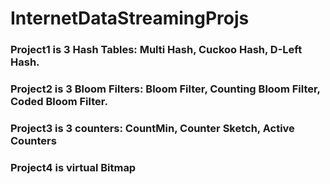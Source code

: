 # InternetDataStreamingProjs

### Project1 is 3 Hash Tables: Multi Hash, Cuckoo Hash, D-Left Hash.

### Project2 is 3 Bloom Filters: Bloom Filter, Counting Bloom Filter, Coded Bloom Filter.

### Project3 is 3 counters: CountMin, Counter Sketch, Active Counters

### Project4 is virtual Bitmap